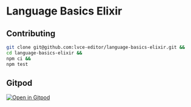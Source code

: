 # Language Basics Elixir


## Contributing

```sh
git clone git@github.com:lvce-editor/language-basics-elixir.git &&
cd language-basics-elixir &&
npm ci &&
npm test
```

## Gitpod

[![Open in Gitpod](https://gitpod.io/button/open-in-gitpod.svg)](https://gitpod.io/#https://github.com/lvce-editor/language-basics-elixir)
